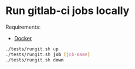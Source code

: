 # Run gitlab-ci jobs locally

Requirements:
* [Docker](https://www.docker.com/)

```bash
./tests/rungit.sh up
./tests/rungit.sh job [job-name]
./tests/rungit.sh down
```